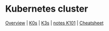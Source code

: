 # Kubernetes cluster

[Overview](README.md) | [K0s](install_k0s) | [K3s](K3s_cluster.md) | [notes K101](notes_k8s_101.md) | [Cheatsheet](https://kubernetes.io/docs/reference/kubectl/cheatsheet/)
